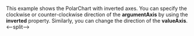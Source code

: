 This example shows the PolarChart with inverted axes. You can specify the clockwise or&nbsp;counter-clockwise direction of&nbsp;the **argumentAxis** by&nbsp;using the **inverted** property. Similarly, you can change the direction of&nbsp;the **valueAxis**.
<--split-->